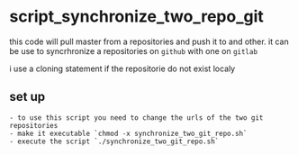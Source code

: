 # script_synchronize_two_repo_git

this code will pull master from a repositories and push it to and other.
it can be use to syncrhronize a repositories on `github` with one on `gitlab`

i use a cloning statement if the repositorie do not exist localy


## set up
    - to use this script you need to change the urls of the two git repositories
    - make it executable `chmod -x synchronize_two_git_repo.sh`
    - execute the script `./synchronize_two_git_repo.sh`